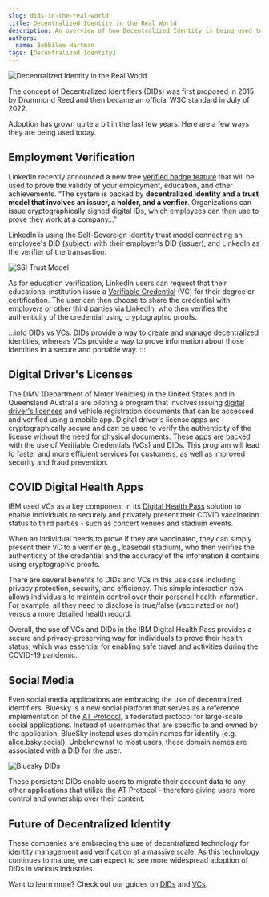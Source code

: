 ```yaml
---
slug: dids-in-the-real-world
title: Decentralized Identity in the Real World
description: An overview of how Decentralized Identity is being used today.
authors:
  name: Bobbilee Hartman
tags: [Decentralized Identity]
---
```


<head>
  <meta property="og:title" content="Decentralized Identity in the Real World" />
  <meta property="og:type" content="website" />
  <meta property="og:url" content='https://developer.tbd.website/blog/2023-05-15-dids-in-the-real-world' />
  <meta name="og:description" content="An overview of how Decentralized Identity is being used today." />
  <meta property="og:image" content="https://developer.tbd.website/assets/images/dids-in-the-real-world-173665dc272872c5c1dea01ad06dc6df.png" /> 

  <meta name="twitter:card" content="summary_large_image" />
  <meta property="twitter:domain" content="developer.tbd.website" />
  <meta name="twitter:site" content="@tbdevs" />
  <meta name="twitter:title" content="Decentralized Identity in the Real World" />
  <meta property="twitter:url" content='https://developer.tbd.website/blog/2023-05-15-dids-in-the-real-world' /> 
  <meta name="twitter:description" content="An overview of how Decentralized Identity is being used today." />
  <meta name="twitter:image" content="https://developer.tbd.website/assets/images/dids-in-the-real-world-173665dc272872c5c1dea01ad06dc6df.png" />

  <link rel="apple-touch-icon" href="https://developer.tbd.website/img/tbd-fav-icon-main.png" />
</head>

![Decentralized Identity in the Real World](/img/dids-in-the-real-world.png)

The concept of Decentralized Identifiers (DIDs) was first proposed in 2015 by Drummond Reed and then became an official W3C standard in July of 2022.

Adoption has grown quite a bit in the last few years. Here are a few ways they are being used today.

<!--truncate-->

## Employment Verification 

LinkedIn recently announced a new free [verified badge feature](https://www.theverge.com/2023/4/12/23679998/linkedin-verification-badge-system-clear-microsoft-entra) that will be used to prove the validity of your employment, education, and other achievements. “The system is backed by **decentralized identity and a trust model that involves an issuer, a holder, and a verifier**. Organizations can issue cryptographically signed digital IDs, which employees can then use to prove they work at a company…” 

LinkedIn is  using the Self-Sovereign Identity trust model connecting an employee's DID (subject) with their employer's DID (issuer), and LinkedIn as the verifier of the transaction.

![SSI Trust Model](/img/ssi-trust-model.png)

As for education verification, LinkedIn users can request that their educational institution issue a [Verifiable Credential](https://www.w3.org/TR/vc-data-model/) (VC) for their degree or certification. The user can then choose to share the credential with employers or other third parties via LinkedIn, who then verifies the authenticity of the credential using cryptographic proofs.

:::info
DIDs vs VCs: DIDs provide a way to create and manage decentralized identities, whereas VCs provide a way to prove information about those identities in a secure and portable way.
:::

## Digital Driver's Licenses

The DMV (Department of Motor Vehicles) in the United States and in Queensland Australia are piloting a program that involves issuing [digital driver's licenses](https://www.govtech.com/fs/california-moves-to-test-new-digital-drivers-licenses) and vehicle registration documents that can be accessed and verified using a mobile app. Digital driver's license apps are cryptographically secure and can be used to verify the authenticity of the license without the need for physical documents. These apps are backed with the use of Verifiable Credentials (VCs) and DIDs. This program will lead to faster and more efficient services for customers, as well as improved security and fraud prevention.

## COVID Digital Health Apps

IBM used VCs as a key component in its [Digital Health Pass](https://www.ibm.com/watson/health/resources/digital-health-pass-blockchain-explained/) solution to enable individuals to securely and privately present their COVID vaccination status to third parties - such as concert venues and stadium events.

When an individual needs to prove if they are vaccinated, they can simply present their VC to a verifier (e.g., baseball stadium), who then verifies the authenticity of the credential and the accuracy of the information it contains using cryptographic proofs. 

There are several benefits to DIDs and VCs in this use case including privacy protection, security, and efficiency. This simple interaction now allows individuals to maintain control over their personal health information. For example, all they need to disclose is true/false (vaccinated or not) versus a more detailed health record. 

Overall, the use of VCs and DIDs in the IBM Digital Health Pass provides a secure and privacy-preserving way for individuals to prove their health status, which was essential for enabling safe travel and activities during the COVID-19 pandemic.

## Social Media

Even social media applications are embracing the use of decentralized identifiers. Bluesky is a new social platform that serves as a reference implementation of the [AT Protocol](https://atproto.com/guides/overview), a federated protocol for large-scale social applications. Instead of usernames that are specific to and owned by the application, BlueSky instead uses domain names for identity (e.g. alice.bsky.social). Unbeknownst to most users, these domain names are associated with a DID for the user.

![Bluesky DIDs](/img/bluesky-dids.png)

These persistent DIDs enable users to migrate their account data to any other applications that utilize the AT Protocol - therefore giving users more control and ownership over their content.

## Future of Decentralized Identity

These companies are embracing the use of decentralized technology for identity management and verification at a massive scale. As this technology continues to mature, we can expect to see more widespread adoption of DIDs in various industries.

Want to learn more? Check out our guides on [DIDs](/docs/web5/decentralized-identifiers/what-are-dids) and [VCs](/docs/web5/verifiable-credentials/what-are-vcs).
